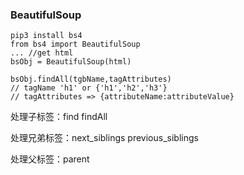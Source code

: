 ### BeautifulSoup
```
pip3 install bs4
from bs4 import BeautifulSoup
... //get html
bsObj = BeautifulSoup(html)

bsObj.findAll(tgbName,tagAttributes)
// tagName 'h1' or {'h1','h2','h3'}
// tagAttributes => {attributeName:attributeValue}
```
处理子标签：find findAll

处理兄弟标签：next_siblings previous_siblings

处理父标签：parent
